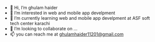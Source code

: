 - 👋 Hi, I’m ghulam haider 
- 👀 I’m interested in web and mobile app develpment 
- 🌱 I’m currently learning web and mobile app develpment at ASF soft tech center karachi
- 💞️ I’m looking to collaborate on ...
- 📫 you can reach me at ghulamhaider11201@gmail.com

<!---
haider11201/haider11201 is a ✨ special ✨ repository because its `README.md` (this file) appears on your GitHub profile.
You can click the Preview link to take a look at your changes.
--->
